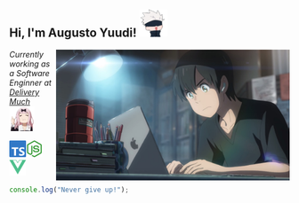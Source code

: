 <h2>
  Hi, I'm Augusto Yuudi!
  <img src="/.github/jujutsu-gojou.png" width="50">
</h2>

<img align='right' src="/.github/pc.jpeg" width="420">

<p>
  <em>
    Currently working as a Software Enginner at <a href="https://www.deliverymuch.com.br/">Delivery Much</a>
    <img src="/.github/chika.png" width="45">
  </em>
</p>

<!-- [![Linkedin: augustoyuudi](https://img.shields.io/badge/LinkedIn-%230A66C2?logo=linkedIn)](https://www.linkedin.com/in/augustoyuudi/) -->
<!-- [![GitHub augustoyuudi](https://img.shields.io/github/followers/augustoyuudi?style=social)](https://github.com/augustoyuudi) -->


<img src="/.github/typescript.svg" width="30"><img src="/.github/nodedotjs.svg" width="30"><img src="/.github/vuedotjs.svg" width="30">

```javascript
console.log("Never give up!");
```

<!--
**augustoyuudi/augustoyuudi** is a ✨ _special_ ✨ repository because its `README.md` (this file) appears on your GitHub profile.

Here are some ideas to get you started:

- 🔭 I’m currently working on ...
- 🌱 I’m currently learning ...
- 👯 I’m looking to collaborate on ...
- 🤔 I’m looking for help with ...
- 💬 Ask me about ...
- 📫 How to reach me: ...
- 😄 Pronouns: ...
- ⚡ Fun fact: ...
-->
